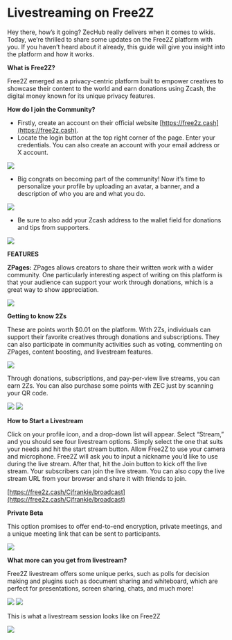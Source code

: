 # Livestreaming on Free2Z

Hey there, how’s it going? ZecHub really delivers when it comes to wikis. Today, we’re thrilled to share some updates on the Free2Z platform with you. If you haven’t heard about it already, this guide will give you insight into the platform and how it works.

**What is Free2Z?**

Free2Z emerged as a privacy-centric platform built to empower creatives to showcase their content to the world and earn donations using Zcash, the digital money known for its unique privacy features.

**How do I join the Community?**

* Firstly, create an account on their official website [https://free2z.cash](https://free2z.cash).
* Locate the login button at the top right corner of the page. Enter your credentials. You can also create an account with your email address or X account.

![](https://i.ibb.co/VWhmwy4s/IMG-9351.jpg)

* Big congrats on becoming part of the community\! Now it’s time to personalize your profile by uploading an avatar, a banner, and a description of who you are and what you do.

![](https://i.ibb.co/yBFPnr17/IMG-9360.jpg)

* Be sure to also add your Zcash address to the wallet field for donations and tips from supporters.

![](https://i.ibb.co/qLLKCr34/IMG-9361.jpg)

**FEATURES**

**ZPages:** ZPages allows creators to share their written work with a wider community. One particularly interesting aspect of writing on this platform is that your audience can support your work through donations, which is a great way to show appreciation.

![](https://i.ibb.co/BKyx1xc0/IMG-9365.jpg)

**Getting to know 2Zs**

These are points worth $0.01 on the platform. With 2Zs, individuals can support their favorite creatives through donations and subscriptions. They can also participate in community activities such as voting, commenting on ZPages, content boosting, and livestream features.

![](https://i.ibb.co/1G9YyMz7/IMG-9370.jpg)

Through donations, subscriptions, and pay-per-view live streams, you can earn 2Zs. You can also purchase some points with ZEC just by scanning your QR code.

![](https://i.ibb.co/JjpCHK9N/IMG-9381.jpg)
![](https://i.ibb.co/HLJDbFwX/IMG-9379.jpg)

**How to Start a Livestream**

Click on your profile icon, and a drop-down list will appear. Select “Stream,” and you should see four livestream options. Simply select the one that suits your needs and hit the start stream button. Allow Free2Z to use your camera and microphone. Free2Z will ask you to input a nickname you’d like to use during the live stream. After that, hit the Join button to kick off the live stream. Your subscribers can join the live stream. You can also copy the live stream URL from your browser and share it with friends to join.

[https://free2z.cash/Cjfrankie/broadcast](https://free2z.cash/Cjfrankie/broadcast)


**Private Beta**

This option promises to offer end-to-end encryption, private meetings, and a unique meeting link that can be sent to participants.

![](https://i.ibb.co/zTnTHXLz/IMG-9374.jpg)

**What more can you get from livestream?**

Free2Z livestream offers some unique perks, such as polls for decision making and plugins such as document sharing and whiteboard, which are perfect for presentations, screen sharing, chats, and much more!

![](https://i.ibb.co/2m17ttc/IMG-9375.jpg)
![](https://i.ibb.co/HfnTFFxs/IMG-9377.jpg) 

This is what a livestream session looks like on Free2Z

![](https://i.ibb.co/SwzQ6wPw/Screenshot-2025-05-25-053026.png)
